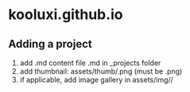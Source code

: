 # kooluxi.github.io

## Adding a project
1. add .md content file <projectname>.md in _projects folder
2. add thumbnail: assets/thumb/<projectname>.png (must be .png)
3. if applicable, add image gallery in assets/img/<projectname>/